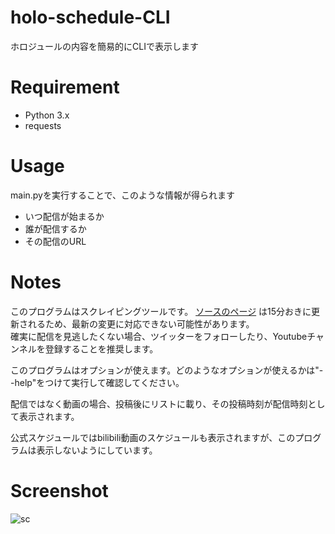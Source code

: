 # holo-schedule-CLI
ホロジュールの内容を簡易的にCLIで表示します

# Requirement
- Python 3.x
- requests


# Usage
main\.pyを実行することで、このような情報が得られます  
- いつ配信が始まるか  
- 誰が配信するか  
- その配信のURL  

# Notes
このプログラムはスクレイピングツールです。 [ソースのページ](https://schedule.hololive.tv/simple)
は15分おきに更新されるため、最新の変更に対応できない可能性があります。  
確実に配信を見逃したくない場合、ツイッターをフォローしたり、Youtubeチャンネルを登録することを推奨します。  

このプログラムはオプションが使えます。どのようなオプションが使えるかは"--help"をつけて実行して確認してください。  

配信ではなく動画の場合、投稿後にリストに載り、その投稿時刻が配信時刻として表示されます。  

公式スケジュールではbilibili動画のスケジュールも表示されますが、このプログラムは表示しないようにしています。

# Screenshot
![sc](https://user-images.githubusercontent.com/42367122/79976625-e26f4700-84d7-11ea-9e36-e5262e317fbd.png)  
